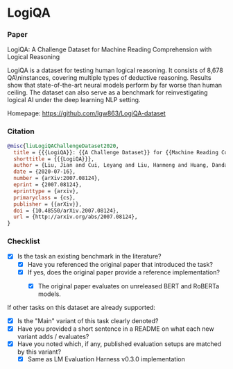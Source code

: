 # LogiQA

### Paper
LogiQA: A Challenge Dataset for Machine Reading Comprehension with Logical Reasoning

LogiQA is a dataset for testing human logical reasoning. It consists of 8,678 QA\ninstances, covering multiple types of deductive reasoning. Results show that state-of-the-art
neural models perform by far worse than human ceiling. The dataset can also serve as a benchmark for reinvestigating logical AI under the deep learning NLP setting.

Homepage: https://github.com/lgw863/LogiQA-dataset

### Citation

```bibtex
@misc{liuLogiQAChallengeDataset2020,
  title = {{{LogiQA}}: {{A Challenge Dataset}} for {{Machine Reading Comprehension}} with {{Logical Reasoning}}},
  shorttitle = {{{LogiQA}}},
  author = {Liu, Jian and Cui, Leyang and Liu, Hanmeng and Huang, Dandan and Wang, Yile and Zhang, Yue},
  date = {2020-07-16},
  number = {arXiv:2007.08124},
  eprint = {2007.08124},
  eprinttype = {arxiv},
  primaryclass = {cs},
  publisher = {{arXiv}},
  doi = {10.48550/arXiv.2007.08124},
  url = {http://arxiv.org/abs/2007.08124},
}
```

[//]: # (### Subtasks)


### Checklist

* [x] Is the task an existing benchmark in the literature?
  * [x] Have you referenced the original paper that introduced the task?
  * [x] If yes, does the original paper provide a reference implementation?
    * [x] The original paper evaluates on unreleased BERT and RoBERTa models.


If other tasks on this dataset are already supported:
* [x] Is the "Main" variant of this task clearly denoted?
* [x] Have you provided a short sentence in a README on what each new variant adds / evaluates?
* [x] Have you noted which, if any, published evaluation setups are matched by this variant?
  * [x] Same as LM Evaluation Harness v0.3.0 implementation
